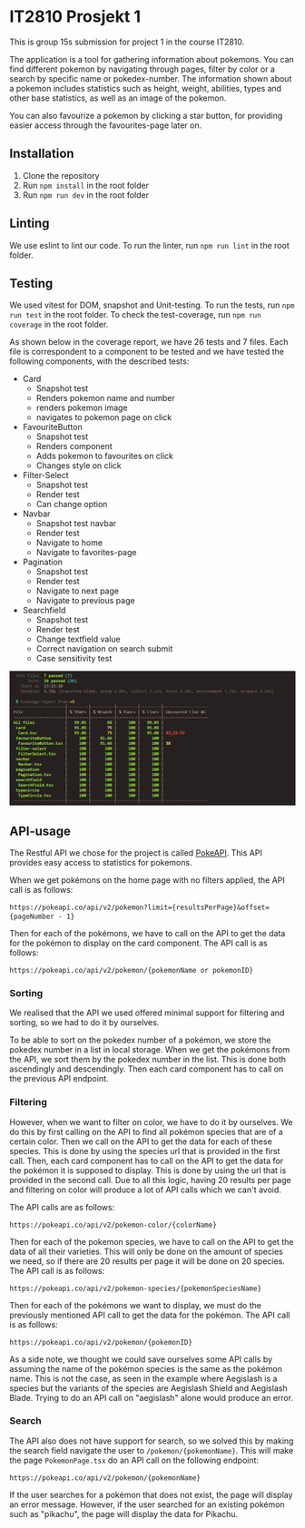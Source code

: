 # IT2810 Prosjekt 1

This is group 15s submission for project 1 in the course IT2810.

The application is a tool for gathering information about pokemons. You can find different pokemon by navigating through pages, filter by color or a search by specific name or pokedex-number. The information shown about a pokemon includes statistics such as height, weight, abilities, types and other base statistics, as well as an image of the pokemon.

You can also favourize a pokemon by clicking a star button, for providing easier access through the favourites-page later on.

## Installation

1. Clone the repository
2. Run `npm install` in the root folder
3. Run `npm run dev` in the root folder

## Linting

We use eslint to lint our code. To run the linter, run `npm run lint` in the root folder.

## Testing

We used vitest for DOM, snapshot and Unit-testing. To run the tests, run `npm run test` in the root folder.
To check the test-coverage, run `npm run coverage` in the root folder.

As shown below in the coverage report, we have 26 tests and 7 files. Each file is correspondent to a component to be tested and we have tested the following components, with the described tests:

- Card
  - Snapshot test
  - Renders pokemon name and number
  - renders pokemon image
  - navigates to pokemon page on click
- FavouriteButton
  - Snapshot test
  - Renders component
  - Adds pokemon to favourites on click
  - Changes style on click
- Filter-Select
  - Snapshot test
  - Render test
  - Can change option
- Navbar
  - Snapshot test navbar
  - Render test
  - Navigate to home
  - Navigate to favorites-page
- Pagination
  - Snapshot test
  - Render test
  - Navigate to next page
  - Navigate to previous page
- Searchfield
  - Snapshot test
  - Render test
  - Change textfield value
  - Correct navigation on search submit
  - Case sensitivity test

![Coverage report](./src/assets/test-coverage.png)

## API-usage

The Restful API we chose for the project is called [PokeAPI](https://pokeapi.co/docs/v2). This API provides easy access to statistics for pokemons.

When we get pokémons on the home page with no filters applied, the API call is as follows:

```
https://pokeapi.co/api/v2/pokemon?limit={resultsPerPage}&offset={pageNumber - 1}
```

Then for each of the pokémons, we have to call on the API to get the data for the pokémon to display on the card component. The API call is as follows:

```
https://pokeapi.co/api/v2/pokemon/{pokemonName or pokemonID}
```

### Sorting

We realised that the API we used offered minimal support for filtering and sorting, so we had to do it by ourselves.

To be able to sort on the pokedex number of a pokémon, we store the pokedex number in a list in local storage. When we get the pokémons from the API, we sort them by the pokedex number in the list. This is done both ascendingly and descendingly. Then each card component has to call on the previous API endpoint.

### Filtering

However, when we want to filter on color, we have to do it by ourselves. We do this by first calling on the API to find all pokémon species that are of a certain color. Then we call on the API to get the data for each of these species. This is done by using the species url that is provided in the first call. Then, each card component has to call on the API to get the data for the pokémon it is supposed to display. This is done by using the url that is provided in the second call. Due to all this logic, having 20 results per page and filtering on color will produce a lot of API calls which we can't avoid.

The API calls are as follows:

```
https://pokeapi.co/api/v2/pokemon-color/{colorName}
```

Then for each of the pokemon species, we have to call on the API to get the data of all their varieties. This will only be done on the amount of species we need, so if there are 20 results per page it will be done on 20 species. The API call is as follows:

```
https://pokeapi.co/api/v2/pokemon-species/{pokemonSpeciesName}
```

Then for each of the pokémons we want to display, we must do the previously mentioned API call to get the data for the pokémon. The API call is as follows:

```
https://pokeapi.co/api/v2/pokemon/{pokemonID}
```

As a side note, we thought we could save ourselves some API calls by assuming the name of the pokémon species is the same as the pokémon name. This is not the case, as seen in the example where Aegislash is a species but the variants of the species are Aegislash Shield and Aegislash Blade. Trying to do an API call on "aegislash" alone would produce an error.

### Search

The API also does not have support for search, so we solved this by making the search field navigate the user to `/pokemon/{pokemonName}`. This will make the page `PokemonPage.tsx` do an API call on the following endpoint:

```
https://pokeapi.co/api/v2/pokemon/{pokemonName}
```

If the user searches for a pokémon that does not exist, the page will display an error message. However, if the user searched for an existing pokémon such as "pikachu", the page will display the data for Pikachu.
